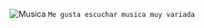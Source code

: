 ![Musica](https://github.com/user-attachments/assets/14a41bd5-a400-4202-88df-3adeabad6b45)
```Me gusta escuchar musica muy variada```

